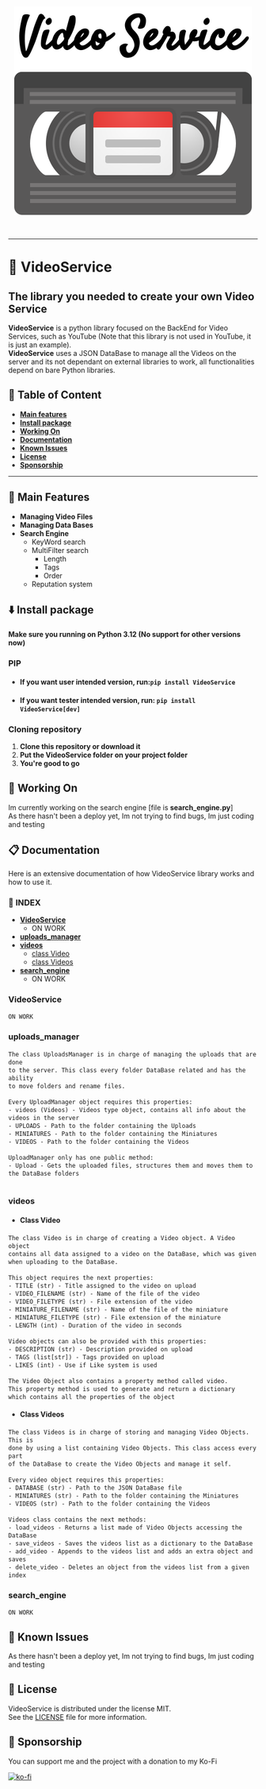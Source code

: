 <p align="center">
    <img src="assets/logo.png">
</p>
<br>

---

# :vhs: **VideoService**

## **The library you needed to create your own Video Service**
**VideoService** is a python library focused on the BackEnd for Video Services, such as YouTube (Note that this library is not used in YouTube, it is just an example). <br>
**VideoService** uses a JSON DataBase to manage all the Videos on the server and its not dependant on external libraries to work, all functionalities depend on bare Python libraries.

## :bookmark_tabs: **Table of Content**
- [**Main features**](#blue_heart-main-features)
- [**Install package**](#arrow_down-install-package)
- [**Working On**](#memo-working-on)
- [**Documentation**](#clipboard-documentation)
- [**Known Issues**](#open_file_folder-known-issues)
- [**License**](#scroll-license)
- [**Sponsorship**](#money_with_wings-sponsorship)

---

## :blue_heart: Main Features
- **Managing Video Files**
- **Managing Data Bases**
- **Search Engine**
    - KeyWord search
    - MultiFilter search
        - Length
        - Tags
        - Order
    - Reputation system

## :arrow_down: Install package

#### Make sure you running on Python 3.12 (No support for other versions now)

### PIP
- #### **If you want user intended version, run:**`pip install VideoService`
- #### **If you want tester intended version, run:** `pip install VideoService[dev]`

### Cloning repository
1. **Clone this repository or download it**
2. **Put the VideoService folder on your project folder**
3. **You're good to go**

## :memo: Working On
Im currently working on the search engine [file is **search_engine.py**]<br>
As there hasn't been a deploy yet, Im not trying to find bugs, Im just coding and testing

## :clipboard: Documentation
Here is an extensive documentation of how VideoService library works and how to use it.

### :bookmark_tabs: **INDEX**
- [**VideoService**](#videoservice)
    - ON WORK
- [**uploads_manager**](#uploads_manager)
- [**videos**](#videos)
    - [class Video](#class-video)
    - [class Videos](#class-videos)
- [**search_engine**](#search_engine)
    - ON WORK

### **VideoService**
```
ON WORK
```

### **uploads_manager**
```
The class UploadsManager is in charge of managing the uploads that are done 
to the server. This class every folder DataBase related and has the ability 
to move folders and rename files.

Every UploadManager object requires this properties:
- videos (Videos) - Videos type object, contains all info about the videos in the server
- UPLOADS - Path to the folder containing the Uploads
- MINIATURES - Path to the folder containing the Miniatures
- VIDEOS - Path to the folder containing the Videos

UploadManager only has one public method:
- Upload - Gets the uploaded files, structures them and moves them to the DataBase folders
    
```

### **videos**

- #### **Class Video**
```
The class Video is in charge of creating a Video object. A Video object
contains all data assigned to a video on the DataBase, which was given
when uploading to the DataBase.

This object requires the next properties:
- TITLE (str) - Title assigned to the video on upload
- VIDEO_FILENAME (str) - Name of the file of the video
- VIDEO_FILETYPE (str) - File extension of the video
- MINIATURE_FILENAME (str) - Name of the file of the miniature
- MINIATURE_FILETYPE (str) - File extension of the miniature
- LENGTH (int) - Duration of the video in seconds

Video objects can also be provided with this properties:
- DESCRIPTION (str) - Description provided on upload
- TAGS (list[str]) - Tags provided on upload
- LIKES (int) - Use if Like system is used

The Video Object also contains a property method called video.
This property method is used to generate and return a dictionary
which contains all the properties of the object
```

- #### **Class Videos**
```
The class Videos is in charge of storing and managing Video Objects. This is 
done by using a list containing Video Objects. This class access every part 
of the DataBase to create the Video Objects and manage it self.

Every video object requires this properties:
- DATABASE (str) - Path to the JSON DataBase file
- MINIATURES (str) - Path to the folder containing the Miniatures
- VIDEOS (str) - Path to the folder containing the Videos

Videos class contains the next methods:
- load_videos - Returns a list made of Video Objects accessing the DataBase
- save_videos - Saves the videos list as a dictionary to the DataBase
- add_video - Appends to the videos list and adds an extra object and saves
- delete_video - Deletes an object from the videos list from a given index
```

### **search_engine**
```
ON WORK
```

## :open_file_folder: Known Issues
As there hasn't been a deploy yet, Im not trying to find bugs, Im just coding and testing

## :scroll: License
VideoService is distributed under the license MIT.<br>
See the [LICENSE](LICENSE) file for more information.

## :money_with_wings: Sponsorship
You can support me and the project with a donation to my Ko-Fi<br>

[![ko-fi](https://ko-fi.com/img/githubbutton_sm.svg)](https://ko-fi.com/H2H4TBMEZ)
